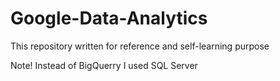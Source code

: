 # Google-Data-Analytics
This repository written for reference and self-learning purpose

Note! Instead of BigQuerry I used SQL Server
